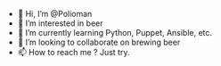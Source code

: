 - 👋 Hi, I’m @Polioman
- 👀 I’m interested in beer
- 🌱 I’m currently learning Python, Puppet, Ansible, etc.
- 💞️ I’m looking to collaborate on brewing beer
- 📫 How to reach me ? Just try.

<!---
Polioman/Polioman is a ✨ special ✨ repository because its `README.md` (this file) appears on your GitHub profile.
You can click the Preview link to take a look at your changes.
--->
